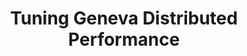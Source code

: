 ---
title: Tuning Geneva Distributed Performance
sidebar_title: Performance Tuning
description: Learn how to optimize Geneva distributed job performance including computation scaling, write bandwidth balancing, and resource configuration.
weight: 204
--- 